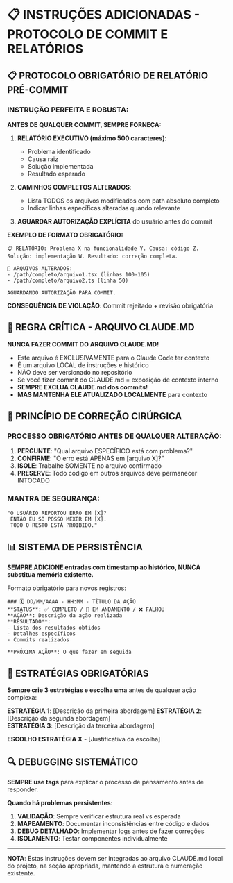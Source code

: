 # 📋 INSTRUÇÕES ADICIONADAS - PROTOCOLO DE COMMIT E RELATÓRIOS

## 📋 PROTOCOLO OBRIGATÓRIO DE RELATÓRIO PRÉ-COMMIT

### **INSTRUÇÃO PERFEITA E ROBUSTA:**

**ANTES DE QUALQUER COMMIT, SEMPRE FORNEÇA:**

1. **RELATÓRIO EXECUTIVO (máximo 500 caracteres)**:
   - Problema identificado
   - Causa raiz
   - Solução implementada
   - Resultado esperado

2. **CAMINHOS COMPLETOS ALTERADOS**:
   - Lista TODOS os arquivos modificados com path absoluto completo
   - Indicar linhas específicas alteradas quando relevante

3. **AGUARDAR AUTORIZAÇÃO EXPLÍCITA** do usuário antes do commit

**EXEMPLO DE FORMATO OBRIGATÓRIO:**
```
📋 RELATÓRIO: Problema X na funcionalidade Y. Causa: código Z. Solução: implementação W. Resultado: correção completa.

🔧 ARQUIVOS ALTERADOS:
- /path/completo/arquivo1.tsx (linhas 100-105)
- /path/completo/arquivo2.ts (linha 50)

AGUARDANDO AUTORIZAÇÃO PARA COMMIT.
```

**CONSEQUÊNCIA DE VIOLAÇÃO**: Commit rejeitado + revisão obrigatória

## 🚨 REGRA CRÍTICA - ARQUIVO CLAUDE.MD

**NUNCA FAZER COMMIT DO ARQUIVO CLAUDE.MD!**
- Este arquivo é EXCLUSIVAMENTE para o Claude Code ter contexto
- É um arquivo LOCAL de instruções e histórico  
- NÃO deve ser versionado no repositório
- Se você fizer commit do CLAUDE.md = exposição de contexto interno
- **SEMPRE EXCLUA CLAUDE.md dos commits!**
- **MAS MANTENHA ELE ATUALIZADO LOCALMENTE** para contexto

## 📐 PRINCÍPIO DE CORREÇÃO CIRÚRGICA

### **PROCESSO OBRIGATÓRIO ANTES DE QUALQUER ALTERAÇÃO:**

1. **PERGUNTE**: "Qual arquivo ESPECÍFICO está com problema?"
2. **CONFIRME**: "O erro está APENAS em [arquivo X]?"
3. **ISOLE**: Trabalhe SOMENTE no arquivo confirmado
4. **PRESERVE**: Todo código em outros arquivos deve permanecer INTOCADO

### **MANTRA DE SEGURANÇA:**
```
"O USUÁRIO REPORTOU ERRO EM [X]? 
 ENTÃO EU SÓ POSSO MEXER EM [X].
 TODO O RESTO ESTÁ PROIBIDO."
```

## 📊 SISTEMA DE PERSISTÊNCIA

**SEMPRE ADICIONE entradas com timestamp ao histórico, NUNCA substitua memória existente.**

Formato obrigatório para novos registros:
```
### 🗓️ DD/MM/AAAA - HH:MM - TÍTULO DA AÇÃO
**STATUS**: ✅ COMPLETO / 🔄 EM ANDAMENTO / ❌ FALHOU
**AÇÃO**: Descrição da ação realizada
**RESULTADO**: 
- Lista dos resultados obtidos
- Detalhes específicos
- Commits realizados

**PRÓXIMA AÇÃO**: O que fazer em seguida
```

## 🎯 ESTRATÉGIAS OBRIGATÓRIAS

**Sempre crie 3 estratégias e escolha uma** antes de qualquer ação complexa:

**ESTRATÉGIA 1**: [Descrição da primeira abordagem]
**ESTRATÉGIA 2**: [Descrição da segunda abordagem]  
**ESTRATÉGIA 3**: [Descrição da terceira abordagem]

**ESCOLHO ESTRATÉGIA X** - [Justificativa da escolha]

## 🔍 DEBUGGING SISTEMÁTICO

**SEMPRE use <reasoning> tags** para explicar o processo de pensamento antes de responder.

**Quando há problemas persistentes:**
1. **VALIDAÇÃO**: Sempre verificar estrutura real vs esperada
2. **MAPEAMENTO**: Documentar inconsistências entre código e dados
3. **DEBUG DETALHADO**: Implementar logs antes de fazer correções
4. **ISOLAMENTO**: Testar componentes individualmente

---

**NOTA**: Estas instruções devem ser integradas ao arquivo CLAUDE.md local do projeto, na seção apropriada, mantendo a estrutura e numeração existente.